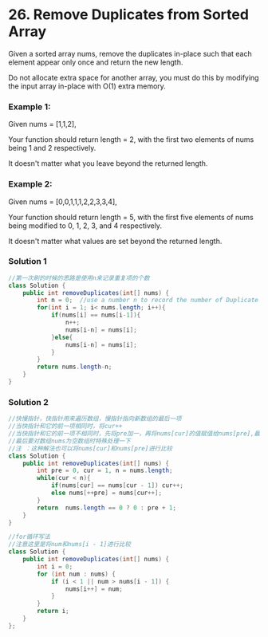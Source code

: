 # 26. Remove Duplicates from Sorted Array

Given a sorted array nums, remove the duplicates in-place such that each element appear only once and return the new length.

Do not allocate extra space for another array, you must do this by modifying the input array in-place with O(1) extra memory.

### Example 1:

Given nums = [1,1,2],

Your function should return length = 2, with the first two elements of nums being 1 and 2 respectively.

It doesn't matter what you leave beyond the returned length.

### Example 2:

Given nums = [0,0,1,1,1,2,2,3,3,4],

Your function should return length = 5, with the first five elements of nums being modified to 0, 1, 2, 3, and 4 respectively.

It doesn't matter what values are set beyond the returned length.

### Solution 1

```java
//第一次刷的时候的思路是使用n来记录重复项的个数
class Solution {
    public int removeDuplicates(int[] nums) {
        int n = 0;  //use a number n to record the number of Duplicate items
        for(int i = 1; i< nums.length; i++){
            if(nums[i] == nums[i-1]){
                n++;
                nums[i-n] = nums[i];
            }else{
                nums[i-n] = nums[i];
            }
        }
        return nums.length-n;
    }
}
```

### Solution 2
```java
//快慢指针，快指针用来遍历数组，慢指针指向新数组的最后一项
//当快指针和它的前一项相同时，将cur++
//当快指针和它的前一项不相同时，先将pre加一，再将nums[cur]的值赋值给nums[pre],最后再将cur++
//最后要对数组nums为空数组时特殊处理一下
//注 ：这种解法也可以将nums[cur]和nums[pre]进行比较
class Solution {
    public int removeDuplicates(int[] nums) {
        int pre = 0, cur = 1, n = nums.length;
        while(cur < n){
            if(nums[cur] == nums[cur - 1]) cur++;
            else nums[++pre] = nums[cur++];
        }
        return  nums.length == 0 ? 0 : pre + 1;
    }
}

//for循环写法
//注意这里是将num和nums[i - 1]进行比较
class Solution {
    public int removeDuplicates(int[] nums) {
        int i = 0;
        for (int num : nums) {
            if (i < 1 || num > nums[i - 1]) {
                nums[i++] = num;
            }
        }
        return i;
    }
};
```
